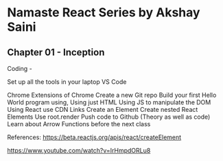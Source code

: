 # Namaste React Series by Akshay Saini

## Chapter 01 - Inception

Coding -

Set up all the tools in your laptop
VS Code

Chrome
Extensions of Chrome
Create a new Git repo
Build your first Hello World program using,
Using just HTML
Using JS to manipulate the DOM
Using React
use CDN Links
Create an Element
Create nested React Elements
Use root.render
Push code to Github (Theory as well as code)
Learn about Arrow Functions before the next class

References:
https://beta.reactjs.org/apis/react/createElement

https://www.youtube.com/watch?v=IrHmpdORLu8